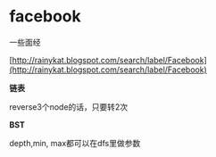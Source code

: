# facebook

一些面经

[http://rainykat.blogspot.com/search/label/Facebook](http://rainykat.blogspot.com/search/label/Facebook)

**链表**

reverse3个node的话，只要转2次

**BST**

depth,min, max都可以在dfs里做参数

